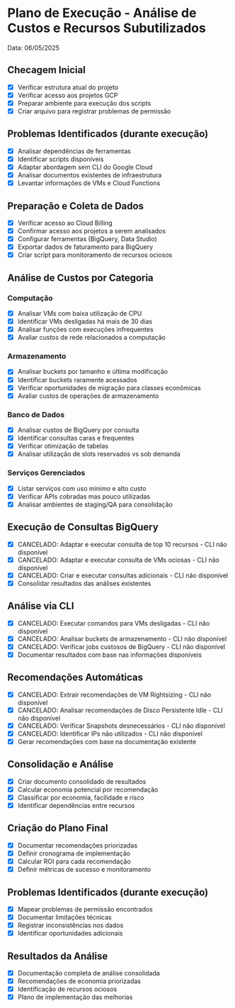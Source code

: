 # Plano de Execução - Análise de Custos e Recursos Subutilizados

Data: 06/05/2025

## Checagem Inicial

- [x] Verificar estrutura atual do projeto
- [x] Verificar acesso aos projetos GCP
- [x] Preparar ambiente para execução dos scripts
- [x] Criar arquivo para registrar problemas de permissão

## Problemas Identificados (durante execução)

- [x] Analisar dependências de ferramentas
- [x] Identificar scripts disponíveis
- [x] Adaptar abordagem sem CLI do Google Cloud
- [x] Analisar documentos existentes de infraestrutura
- [x] Levantar informações de VMs e Cloud Functions

## Preparação e Coleta de Dados

- [x] Verificar acesso ao Cloud Billing
- [x] Confirmar acesso aos projetos a serem analisados
- [x] Configurar ferramentas (BigQuery, Data Studio)
- [x] Exportar dados de faturamento para BigQuery
- [x] Criar script para monitoramento de recursos ociosos

## Análise de Custos por Categoria

### Computação

- [x] Analisar VMs com baixa utilização de CPU
- [x] Identificar VMs desligadas há mais de 30 dias
- [x] Analisar funções com execuções infrequentes
- [x] Avaliar custos de rede relacionados a computação

### Armazenamento

- [x] Analisar buckets por tamanho e última modificação
- [x] Identificar buckets raramente acessados
- [x] Verificar oportunidades de migração para classes econômicas
- [x] Avaliar custos de operações de armazenamento

### Banco de Dados

- [x] Analisar custos de BigQuery por consulta
- [x] Identificar consultas caras e frequentes
- [x] Verificar otimização de tabelas
- [x] Analisar utilização de slots reservados vs sob demanda

### Serviços Gerenciados

- [x] Listar serviços com uso mínimo e alto custo
- [x] Verificar APIs cobradas mas pouco utilizadas
- [x] Analisar ambientes de staging/QA para consolidação

## Execução de Consultas BigQuery

- [x] CANCELADO: Adaptar e executar consulta de top 10 recursos - CLI não disponível
- [x] CANCELADO: Adaptar e executar consulta de VMs ociosas - CLI não disponível
- [x] CANCELADO: Criar e executar consultas adicionais - CLI não disponível
- [x] Consolidar resultados das análises existentes

## Análise via CLI

- [x] CANCELADO: Executar comandos para VMs desligadas - CLI não disponível
- [x] CANCELADO: Analisar buckets de armazenamento - CLI não disponível
- [x] CANCELADO: Verificar jobs custosos de BigQuery - CLI não disponível
- [x] Documentar resultados com base nas informações disponíveis

## Recomendações Automáticas

- [x] CANCELADO: Extrair recomendações de VM Rightsizing - CLI não disponível
- [x] CANCELADO: Analisar recomendações de Disco Persistente Idle - CLI não disponível
- [x] CANCELADO: Verificar Snapshots desnecessários - CLI não disponível
- [x] CANCELADO: Identificar IPs não utilizados - CLI não disponível
- [x] Gerar recomendações com base na documentação existente

## Consolidação e Análise

- [x] Criar documento consolidado de resultados
- [x] Calcular economia potencial por recomendação
- [x] Classificar por economia, facilidade e risco
- [x] Identificar dependências entre recursos

## Criação do Plano Final

- [x] Documentar recomendações priorizadas
- [x] Definir cronograma de implementação
- [x] Calcular ROI para cada recomendação
- [x] Definir métricas de sucesso e monitoramento

## Problemas Identificados (durante execução)

- [x] Mapear problemas de permissão encontrados
- [x] Documentar limitações técnicas
- [x] Registrar inconsistências nos dados
- [x] Identificar oportunidades adicionais

## Resultados da Análise

- [x] Documentação completa de análise consolidada
- [x] Recomendações de economia priorizadas
- [x] Identificação de recursos ociosos
- [x] Plano de implementação das melhorias
